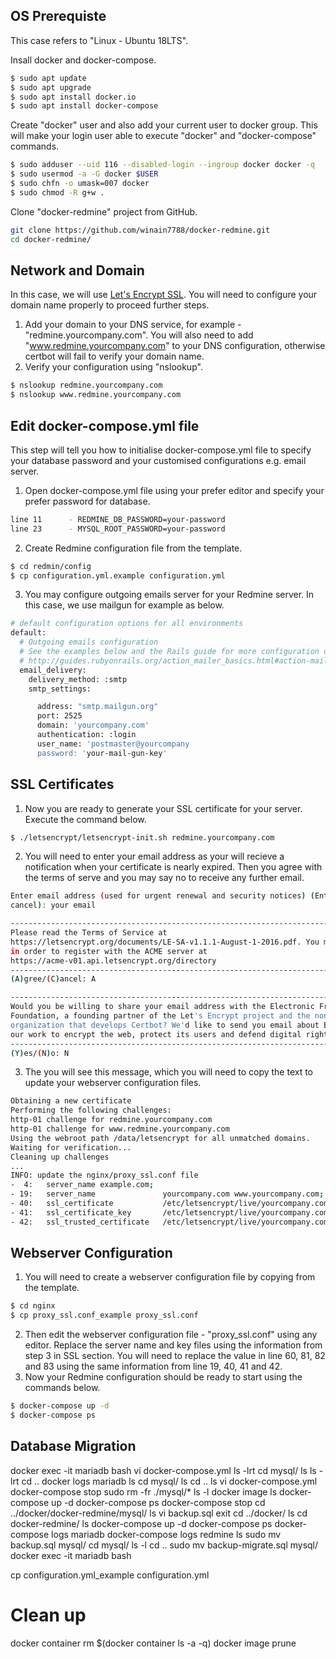 ## OS Prerequiste
This case refers to "Linux - Ubuntu 18LTS".

Insall docker and docker-compose.
``` bash
$ sudo apt update
$ sudo apt upgrade
$ sudo apt install docker.io
$ sudo apt install docker-compose
```

Create "docker" user and also add your current user to docker group. This will make your login user able to execute "docker" and "docker-compose" commands.
``` bash
$ sudo adduser --uid 116 --disabled-login --ingroup docker docker -q
$ sudo usermod -a -G docker $USER
$ sudo chfn -o umask=007 docker
$ sudo chmod -R g+w .
``` 

Clone "docker-redmine" project from GitHub.
``` bash
git clone https://github.com/winain7788/docker-redmine.git
cd docker-redmine/
```

## Network and Domain
In this case, we will use [Let's Encrypt SSL](https://letsencrypt.org/getting-started/). You will need to configure your domain name properly to proceed further steps.

1) Add your domain to your DNS service, for example - "redmine.yourcompany.com". You will also need to add "www.redmine.yourcompany.com" to your DNS configuration, otherwise certbot will fail to verify your domain name.
2) Verify your configuration using "nslookup".
``` bash
$ nslookup redmine.yourcompany.com
$ nslookup www.redmine.yourcompany.com
```
## Edit docker-compose.yml file
This step will tell you how to initialise docker-compose.yml file to specify your database password and your customised configurations e.g. email server.
1) Open docker-compose.yml file using your prefer editor and specify your prefer password for database.
``` bash
line 11      - REDMINE_DB_PASSWORD=your-password
line 23      - MYSQL_ROOT_PASSWORD=your-password
```
2) Create Redmine configuration file from the template.
``` bash
$ cd redmin/config
$ cp configuration.yml.example configuration.yml
```
3) You may configure outgoing emails server for your Redmine server. In this case, we use mailgun for example as below.
``` bash
# default configuration options for all environments
default:
  # Outgoing emails configuration
  # See the examples below and the Rails guide for more configuration options:
  # http://guides.rubyonrails.org/action_mailer_basics.html#action-mailer-configuration
  email_delivery:
    delivery_method: :smtp
    smtp_settings:

      address: "smtp.mailgun.org"
      port: 2525
      domain: 'yourcompany.com'
      authentication: :login
      user_name: 'postmaster@yourcompany
      password: 'your-mail-gun-key'
```

## SSL Certificates
1) Now you are ready to generate your SSL certificate for your server. Execute the command below.
``` bash
$ ./letsencrypt/letsencrypt-init.sh redmine.yourcompany.com
```
2) You will need to enter your email address as your will recieve a notification when your certificate is nearly expired. Then you agree with the terms of serve and you may say no to receive any further email.
``` bash
Enter email address (used for urgent renewal and security notices) (Enter 'c' to
cancel): your email

-------------------------------------------------------------------------------
Please read the Terms of Service at
https://letsencrypt.org/documents/LE-SA-v1.1.1-August-1-2016.pdf. You must agree
in order to register with the ACME server at
https://acme-v01.api.letsencrypt.org/directory
-------------------------------------------------------------------------------
(A)gree/(C)ancel: A

-------------------------------------------------------------------------------
Would you be willing to share your email address with the Electronic Frontier
Foundation, a founding partner of the Let's Encrypt project and the non-profit
organization that develops Certbot? We'd like to send you email about EFF and
our work to encrypt the web, protect its users and defend digital rights.
-------------------------------------------------------------------------------
(Y)es/(N)o: N
```
3) The you will see this message, which you will need to copy the text to update your webserver configuration files.
``` bash
Obtaining a new certificate
Performing the following challenges:
http-01 challenge for redmine.yourcompany.com
http-01 challenge for www.redmine.yourcompany.com
Using the webroot path /data/letsencrypt for all unmatched domains.
Waiting for verification...
Cleaning up challenges
...
INFO: update the nginx/proxy_ssl.conf file
-  4:   server_name example.com;
- 19:   server_name               yourcompany.com www.yourcompany.com;
- 40:   ssl_certificate           /etc/letsencrypt/live/yourcompany.com/fullchain.pem;
- 41:   ssl_certificate_key       /etc/letsencrypt/live/yourcompany.com/privkey.pem;
- 42:   ssl_trusted_certificate   /etc/letsencrypt/live/yourcompany.com/chain.pem;
```

## Webserver Configuration
1) You will need to create a webserver configuration file by copying from the template.
``` bash
$ cd nginx
$ cp proxy_ssl.conf_example proxy_ssl.conf
```
2) Then edit the webserver configuration file - "proxy_ssl.conf" using any editor. Replace the server name and key files using the information from step 3 in SSL section. You will need to replace the value in line 60, 81, 82 and 83 using the same information from line 19, 40, 41 and 42.
3) Now your Redmine configuration should be ready to start using the commands below.
``` bash
$ docker-compose up -d
$ docker-compose ps
```

## Database Migration
docker exec -it mariadb bash
vi docker-compose.yml 
ls -lrt
cd mysql/
ls
ls -lrt
cd ..
docker logs mariadb
ls
cd mysql/
ls
cd ..
ls
vi docker-compose.yml 
docker-compose stop
sudo rm -fr ./mysql/*
ls -l
docker image ls
docker-compose up -d
docker-compose ps
docker-compose stop
cd ../docker/docker-redmine/mysql/
ls
vi backup.sql 
exit
cd ../docker/
ls
cd docker-redmine/
ls
docker-compose up -d
docker-compose ps
docker-compose logs mariadb
docker-compose logs redmine
ls
sudo mv backup.sql mysql/
cd mysql/
ls -l
cd ..
sudo mv backup-migrate.sql mysql/
docker exec -it mariadb bash

cp configuration.yml_example configuration.yml


# Clean up
docker container rm $(docker container ls -a -q)
docker image prune

